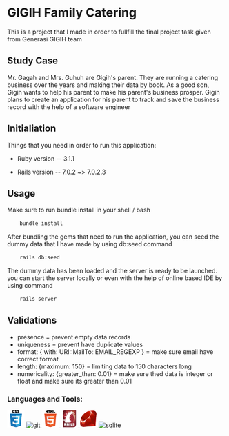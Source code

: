 # GIGIH Family Catering

This is a project that I made in order to fullfill the final project task given from Generasi GIGIH team

## Study Case 
Mr. Gagah and Mrs. Guhuh are Gigih's parent. They are running a catering business over the years and making their data by book. As a good son, Gigih wants to help his parent to make his parent's business prosper. Gigih plans to create an application for his parent to track and save the business record with the help of a software engineer
## Initialiation

Things that you need in order to run this application:

* Ruby version -- 3.1.1

* Rails version -- 7.0.2 ~> 7.0.2.3

## Usage

Make sure to run bundle install in your shell / bash
```bash
    bundle install
```

After bundling the gems that need to run the application, you can seed the dummy data that I have made by using db:seed command

```bash
    rails db:seed
```
The dummy data has been loaded and the server is ready to be launched. you can start the server locally or even with the help of online based IDE by using command

```bash
    rails server
```

## Validations

* presence = prevent empty data records
* uniqueness = prevent have duplicate values
* format: { with: URI::MailTo::EMAIL_REGEXP } = make sure email have correct format
* length: {maximum: 150} = limiting data to 150 characters long
* numericality: {greater_than: 0.01} = make sure thed data is integer or float and make sure its greater than 0.01


<h3 align="left">Languages and Tools:</h3>
<p align="left"> <a href="https://www.w3schools.com/css/" target="_blank" rel="noreferrer"> <img src="https://raw.githubusercontent.com/devicons/devicon/master/icons/css3/css3-original-wordmark.svg" alt="css3" width="40" height="40"/> </a> <a href="https://git-scm.com/" target="_blank" rel="noreferrer"> <img src="https://www.vectorlogo.zone/logos/git-scm/git-scm-icon.svg" alt="git" width="40" height="40"/> </a> <a href="https://www.w3.org/html/" target="_blank" rel="noreferrer"> <img src="https://raw.githubusercontent.com/devicons/devicon/master/icons/html5/html5-original-wordmark.svg" alt="html5" width="40" height="40"/> </a> <a href="https://rubyonrails.org" target="_blank" rel="noreferrer"> <img src="https://raw.githubusercontent.com/devicons/devicon/master/icons/rails/rails-original-wordmark.svg" alt="rails" width="40" height="40"/> </a> <a href="https://www.ruby-lang.org/en/" target="_blank" rel="noreferrer"> <img src="https://raw.githubusercontent.com/devicons/devicon/master/icons/ruby/ruby-original.svg" alt="ruby" width="40" height="40"/> </a> <a href="https://www.sqlite.org/" target="_blank" rel="noreferrer"> <img src="https://www.vectorlogo.zone/logos/sqlite/sqlite-icon.svg" alt="sqlite" width="40" height="40"/> </a> </p>

